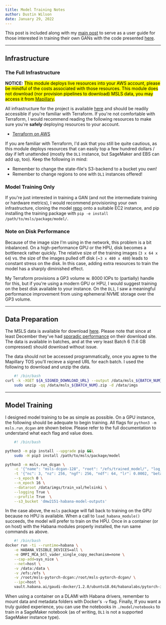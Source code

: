 ```yaml
---
title: Model Training Notes
author: Dustin Wilson
date: January 29, 2022
---
```


This post is included along with my [main post](./trained-a-gan.html) to serve as a user guide for those interested in training their own GANs with the code presented [here](https://github.com/DMW2151/msls-pytorch-dcgan).

-------

## Infrastructure

### The Full Infrastructure

**NOTICE:** <mark> This module deploys live resources into your AWS account, please be mindful of the costs associated with those resources. This module does not download (nor provision pipelines to download) MSLS data, you may access it from [Mapillary](https://www.mapillary.com/datasets).</mark>

All infrastructure for the project is available [here](https://github.com/DMW2151/msls-dcgan-infra) and should be readily accessible if you're familiar with Terraform. If you're not comfortable with Terraform, I would recommend reading the following resources to make sure you're **safely** deploying resources to your account.

- [Terraform on AWS](https://learn.hashicorp.com/collections/terraform/aws-get-started)

If you are familiar with Terraform, I'd ask that you still be quite cautious, as this module deploys resources that can easily top a few hundred dollars / day if left unattended (mostly the `DL1` instance, but SageMaker and EBS can add up, too). Keep the following in mind:

- Remember to change the state-file's S3-backend to a bucket you own!
- Remember to change regions to one with `DL1` instances offered!

### Model Training Only

If you're just interested in training a GAN (and not the intermediate training or hardware metrics), I would recommend provisioning your own infrastructure, cloning the model [repo](https://github.com/DMW2151/msls-pytorch-dcgan) onto a suitable EC2 instance, and pip installing the training package with `pip -e install /path/to/msls/package/model/`.

### Note on Disk Performance

Because of the image size I'm using in the network, this problem is a bit inbalanced. On a high-performance GPU or the HPU, disk becomes a bottleneck rather quickly. The relative size of the training images (`3 x 64 x 64`) vs. the size of the images pulled off disk (~`3 x 480 x 480`) leads to constant stress on the disk. In this case, adding extra resources to train the model has a sharply diminished effect.

My Terraform provisions a GP3 volume w. 8000 IOPs to (partially) handle for this, but if you're using a modern GPU or HPU, I would suggest training on the best disk available to your instance. On the `DL1`, I saw a meaningful performance improvement from using ephemeral NVME storage over the GP3 volume.

-------

## Data Preparation

The MSLS data is available for download [here](https://www.mapillary.com/dataset/places). Please note that since at least December they've had [sporadic performance](https://github.com/mapillary/mapillary_sls/issues/23) on their download site. The data is available in batches, and at the very least Batch 6 (1.6 GB compressed) should download without issue.

The data should not be accessed programmatically, once you agree to the Mapillary TOS you'll recieve a signed URL for each batch. I used the following to download and unzip the data.

```bash
    #! /bin/bash
curl -k -XGET ${A_SIGNED_DOWNLOAD_URL} --output /data/msls_${BATCH_NUM}.zip &&\
    sudo unzip -qq /data/msls_${BATCH_NUM}.zip -d /data/imgs
```

-------

## Model Training

I designed model training to be as simple as possible. On a GPU instance, the following should be adequate to begin training. All flags for `python3 -m msls.run_dcgan` are shown below. Please refer to the full documentation to understand what each flag and value does.

```bash
    #! /bin/bash

python3 -m pip install --upgrade pip &&\
    sudo -H pip3 install /path/to/msls/package/model

python3 -m msls.run_dcgan \
    -c '{"name": "msls-dcgan-128", "root": "/efs/trained_model/", "log_frequency": 50, "save_frequency": 1,}' \
    -t '{"nc": 3, "nz": 256, "ngf": 256, "ndf": 64, "lr": 0.0002, "beta1": 0.5, "beta2": 0.999, "batch_size": 256, "img_size": 128, "weight_decay": 0.05}'\
    --s_epoch 0 \
    --n_epoch 16 \
    --dataroot /data/imgs/train_val/helsinki \
    --logging True \
    --profile True  \
    --s3_bucket 'dmw2151-habana-model-outputs'
```

In the case above, the `msls` package will fall back to training on the GPU because no HPU is available. When a call to `load_habana_module()` succeeds, the model will prefer to train on the HPU. Once in a container (or on host) with the Habana modules properly installed, the run same commands as above.

```bash
    #! /bin/bash
docker run -ti --runtime=habana \
    -e HABANA_VISIBLE_DEVICES=all \
    -e OMPI_MCA_btl_vader_single_copy_mechanism=none \
    --cap-add=sys_nice \
    --net=host \
    -v /data:/data \
    -v /efs:/efs \
    -v /root/msls-pytorch-dcgan:/root/msls-pytorch-dcgan/ \
    --ipc=host \
    vault.habana.ai/gaudi-docker/1.2.0/ubuntu18.04/habanalabs/pytorch-installer-1.10.0:1.2.0-585
```

When using a container on a DLAMI with Habana drivers, remember to mount data and metadata folders with Docker's `-v` flag. Finally, If you want a truly guided experience, you can use the notebooks in `./model/notebooks` to train in a SageMaker notebook (as of writing, `DL1` is not a supported SageMaker instance type).
